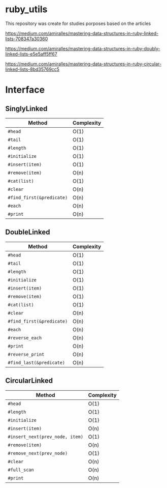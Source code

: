 # ruby_utils
This repository was create for studies porposes based on the articles

https://medium.com/amiralles/mastering-data-structures-in-ruby-linked-lists-708347a30360 

https://medium.com/amiralles/mastering-data-structures-in-ruby-doubly-linked-lists-e5e5aff5ff67

https://medium.com/amiralles/mastering-data-structures-in-ruby-circular-linked-lists-8bd35769cc5

# Interface

## SinglyLinked

| Method | Complexity |
| ---  | -----------|
| `#head` | O(1) |
| `#tail` | O(1) |
| `#length` | O(1) |
| `#initialize`| O(1) |
| `#insert(item)` | O(1) |
| `#remove(item)` | O(n) |
| `#cat(list)` | O(1) |
| `#clear` | O(n) |
| `#find_first(&predicate)` | O(n) |
| `#each` | O(n) |
| `#print` | O(n) |

## DoubleLinked

| Method | Complexity |
| ---  | -----------|
| `#head` | O(1) |
| `#tail` | O(1) |
| `#length` | O(1) |
| `#initialize`| O(1) |
| `#insert(item)` | O(1) |
| `#remove(item)` | O(1) |
| `#cat(list)` | O(1) |
| `#clear` | O(n) |
| `#find_first(&predicate)` | O(n) |
| `#each` | O(n) |
| `#reverse_each` | O(n) |
| `#print` | O(n) |
| `#reverse_print` | O(n) |
| `#find_last(&predicate)` | O(n) |


## CircularLinked

| Method | Complexity |
| ---  | -----------|
| `#head` | O(1) |
| `#length` | O(1) |
| `#initialize`| O(1) |
| `#insert(item)` | O(n) |
| `#insert_next(prev_node, item)` | O(1) |
| `#remove(item)` | O(n) |
| `#remove_next(prev_node)` | O(1) |
| `#clear` | O(n) |
| `#full_scan` | O(n) |
| `#print` | O(n) |


